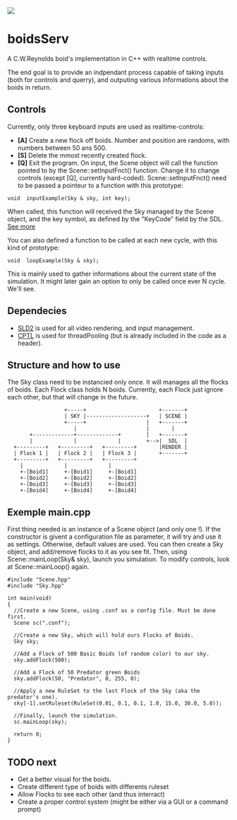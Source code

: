 ![](https://github.com/agiraudet/boidsServ/blob/main/.demo.gif)

# boidsServ
A C.W.Reynolds boid's implementation in C++ with realtime controls.

The end goal is to provide an indpendant process capable of taking inputs (both for controls and querry),
 and outputing various informations about the boids in return.
 
## Controls
Currently, only three keyboard inputs are used as realtime-controls:
* __[A]__ Create a new flock off boids. Number and position are randoms, with numbers between 50 ans 500.
* __[S]__ Delete the mmost recently created flock.
* __[Q]__ Exit the program.
On input, the Scene object will call the function pointed to by the Scene::setInputFnct() function. Change it to change controls (except [Q], currently hard-coded). Scene::setInputFnct() need to be passed a pointeur to a function with this prototype:
```
void  inputExample(Sky & sky, int key);
```
When called, this function will received the Sky managed by the Scene object, and the key symbol, as defined by the "KeyCode" field by the SDL. [See more](https://wiki.libsdl.org/SDL2/SDL_Keycode)

You can also defined a function to be called at each new cycle, with this kind of prototype:
```
void  loopExample(Sky & sky);
```
This is mainly used to gather informations about the current state of the simulation. It might later gain an option to only be called once ever N cycle. We'll see.

## Dependecies
* [SLD2](https://www.libsdl.org/) is used for all video rendering, and input management.
* [CPTL](https://github.com/vit-vit/CTPL) is used for threadPooling (but is already included in the code as a header).

## Structure and how to use
The Sky class need to be instancied only once. It will manages all the flocks of boids.
Each Flock class holds N boids.
Currently, each Flock just ignore each other, but that will change in the future.
```
                  +-----+                       +-------+
                  | SKY |-------------------+   | SCENE |
                  +-----+                   |   +-------+
                     |                      |       |
       +-------------+-------------+        |   +-------+
       |             |             |        +-->|  SDL  |
  +---------+   +---------+   +---------+       |RENDER |
  | Flock 1 |   | Flock 2 |   | Flock 3 |       +-------+
  +---------+   +---------+   +---------+
    |             |             |
    +-[Boid1]     +-[Boid1]     +-[Boid1]
    +-[Boid2]     +-[Boid2]     +-[Boid2]
    +-[Boid3]     +-[Boid3]     +-[Boid3]
    +-[Boid4]     +-[Boid4]     +-[Boid4]  
```

## Exemple main.cpp
First thing needed is an instance of a Scene object (and only one !). If the constructor is givent a configuration file as parameter, it will try and use it as settings. Otherwise, default values are used.
You can then create a Sky object, and add/remove flocks to it as you see fit. Then, using Scene::mainLoop(Sky& sky), launch you simulation.
To modify controls, look at Scene::mainLoop() again.
```
#include "Scene.hpp"
#include "Sky.hpp"

int main(void)
{
  //Create a new Scene, using .conf as a config file. Must be done first.
  Scene sc(".conf");

  //Create a new Sky, which will hold ours Flocks of Boids.
  Sky sky;

  //Add a Flock of 500 Basic Boids (of random color) to our sky.
  sky.addFlock(500);

  //Add a Flock of 50 Predator green Boids
  sky.addFlock(50, "Predator", 0, 255, 0);

  //Apply a new RuleSet to the last Flock of the Sky (aka the predator's one).
  sky[-1].setRuleset(RuleSet(0.01, 0.1, 0.1, 1.0, 15.0, 30.0, 5.0));

  //Finally, launch the simulation.
  sc.mainLoop(sky);

  return 0;
}
```

## TODO next
* Get a better visual for the boids.
* Create different type of boids with differents ruleset
* Allow Flocks to see each other (and thus interract)
* Create a proper control system (might be either via a GUI or a command prompt)
